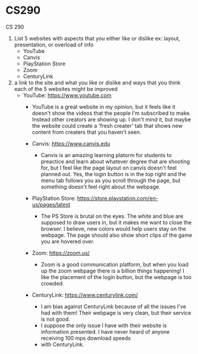 # CS290
CS 290
1. List 5 websites with aspects that you either like or dislike
   ex: layout, presentation, or overload of info
   - YouTube
   - Canvis
   - PlayStation Store
   - Zoom
   - CenturyLink
3. a link to the site and what you like or dislike and ways that you think each of the 5 websites might be improved
   - YouTube: https://www.youtube.com
       - YouTube is a great website in my opinion, but it feels like it doesn't show the videos that the people I'm
         subscribed to make. Instead other creators are showing up. I don't mind it, but maybe the website could create
         a 'fresh creater' tab that shows new content from creaters that you haven't seen.
       - Canvis: https://www.canvis.edu
         - Canvis is an amazing learning platorm for students to preactice and learn about whatever degree that are shooting for,
           but I feel like the page layout on canvis doesn't feel planned out. Yes, the login button is in the top right and the
           menu tab follows you as you scroll through the page, but something doesn't feel right about the webpage.
      - PlayStation Store: https://store.playstation.com/en-us/pages/latest
        - The PS Store is brutal on the eyes. The white and blue are supposed to draw users in, but it makes me want to close the browser.
          I believe, new colors would help users stay on the webpage. The page should also show short clips of the game you are hovered over.
      - Zoom: https://zoom.us/
        - Zoom is a good communication platform, but when you load up the zoom webpage there is a billion things happening!
          I like the placement of the login button, but the webpage is too crowded.
    
      - CenturyLink: https://www.centurylink.com/
        - I am bias against CenturyLink because of all the issues I've had with them! Their webpage is very clean, but their service is not good.
        - I suppose the only issue I have with their website is information presented. I have never heard of anyone receiving 100 mps download speeds
        - with CenturyLink. 
